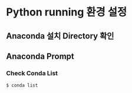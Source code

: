 # Python running 환경 설정

##  Anaconda 설치 Directory 확인

## Anaconda Prompt

### Check Conda List
```
$ conda list
```





